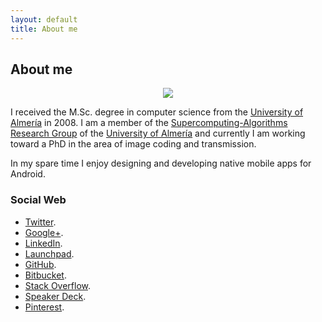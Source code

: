 ```yaml
---
layout: default
title: About me
---
```


## About me

<p align="center">
  <img src="http://josejuansanchez.github.io/images/josejuan_blue.png" />
</p>

I received the M.Sc. degree in computer science from the [University of 
Almería](http://www.ual.es) in 2008. I am a member of the [Supercomputing-Algorithms 
Research Group](http://www.hpca.ual.es) of the [University of Almería](http://www.ual.es) and currently I am
working toward a PhD in the area of image coding and transmission.

In my spare time I enjoy designing and developing native mobile apps for Android.

### Social Web
* [Twitter](https://twitter.com/josejuansanchez).
* [Google+](http://gplus.to/josejuansanchez).
* [LinkedIn](http://www.linkedin.com/pub/jos%C3%A9-juan-s%C3%A1nchez-hern%C3%A1ndez/6a/858/830).
* [Launchpad](https://launchpad.net/~josejuan-sanchez).
* [GitHub](https://github.com/josejuansanchez).
* [Bitbucket](https://bitbucket.org/josejuansanchez).
* [Stack Overflow](http://stackoverflow.com/users/2090682/jose-juan-sanchez).
* [Speaker Deck](https://speakerdeck.com/josejuansanchez).
* [Pinterest](http://pinterest.com/josejuansanchez).